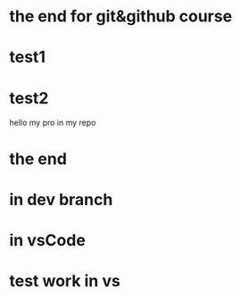 # the end for git&github course
# test1
# test2
 hello my pro in my repo
 # the end 

 # in dev branch

 #  in vsCode
 # test work in vs

